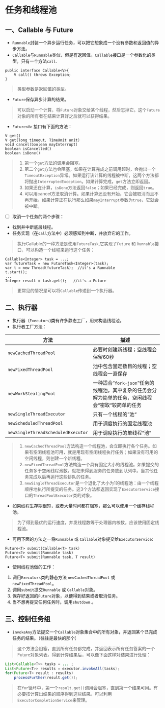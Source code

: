 # 任务和线程池

##  一、Callable 与 Future

- `Runnable`封装一个异步运行任务，可以把它想象成一个没有参数和返回值的异步方法。
- `Callable`与`Runnable`类似，但是有返回值。`Callable`接口是一个参数化的类型，只有一个方法`call`.

```
public interface Callable<V>{
	V call() throws Exception;
}
```

> 类型参数是返回值的类型。

- `Future`保存异步计算的结果。

> 可以启动一个计算，将`Future`对象交给某个线程，然后忘掉它。这个`Future`对象的所有者在结果计算好之后就可以获得结果。

- `Future<V>` 接口有下面的方法：

```
V get()
V get(long timeout, TimeUnit unit)
void cancel(boolean mayInterrupt)
boolean isCancelled()
boolean isDone()
```

> 1. 第一个`get`方法的调用会阻塞。
> 2. 第二个`get`方法也会阻塞，如果在计算完成之前调用超时，会抛出一个`TimeoutException`异常。如果运行该计算的线程被中断，这两个方法都将抛出`InterruptedException`。如果计算完成，`get`方法立即返回。
> 3. 如果还在计算，`isDone`方法返回`false`；如果已经完成，则返回`true`。
> 4. 可以用cancel方法取消计算。如果计算还没有开始，它会被取消而且不再开始。如果计算正在执行那么如果`mayInterrupt`参数为`true`，它就会被中断。

- [ ] 取消一个任务的两个步骤：

- 找到并中断底层线程。
- 任务实现（在`call`方法中）必须感知到中断，并放弃它的工作。

> 执行Callable的一种方法是使用`FutureTask`,它实现了`Future` 和 `Runnable`接口，可以构造一个线程来运行这个任务：

```
Callable<Integer> task = ...;
var futureTask = new FutureTask<Integer>(task);
var t = new Thread(futureTask);  //it's a Runnable
t.start();
...
Integer result = task.get();   //it's a Future
```

> 更常见的情况是可以将`Callable`传递到一个执行器。



## 二、执行器

- 执行器（`Executors`)类有许多静态工厂，用来构造线程池。
- 执行者工厂方法：

| 方法                               | 描述                                                         |
| ---------------------------------- | ------------------------------------------------------------ |
| `newCachedThreadPool`              | 必要时创建新线程；空线程会保留60秒                           |
| `newFixedThreadPool`               | 池中包含固定数目的线程；空线程会一直保存                     |
| `newWorkStealingPool`              | 一种适合“`fork-json`”任务的线程池，其中复杂的任务会分解为简单的任务，空闲线程会“密取“较简单的任务 |
| `newSingleThreadExecutor`          | 只有一个线程的”池“                                           |
| `newScheduledThreadPool`           | 用于调度执行的固定线程池                                     |
| `newSingleThreadScheduledExecutor` | 用于调度执行的单线程“池”                                     |

> 1. `newCachedThreadPool`方法构造一个线程池，会立即执行各个任务。如果有空闲线程池可用，就是用现有空闲线程执行任务；如果没有可用的空闲线程，则创建一个新线程。
> 2. `newFixedThreadPool`方法构造一个具有固定大小的线程池。如果提交的任务多于空闲线程池数，就把未得到服务的任务放到队列中。当其他任务完成以后再运行这些排队的任务。
> 3. `newSingleThreadExecutor`是一个退化了大小为1的线程池：由一个线程顺序地执行所提交的任务。这3个方法都返回实现了`ExecutorService`接口的`ThreadPoolExecutor`类的对象。

- 如果线程生存期很短，或者大量时间都在阻塞，那么可以使用一个缓存线程池。

> 为了得到最优的运行速度，并发线程数等于处理器内核数。应该使用固定线程池。

- 可用下面的方法之一将`Runnable` 或 `Callable`对象提交给`ExecutorService`:

```
Future<T> submit(Callable<T> task)
Future<?> submit(Runnable task)
Future<T> submit(Runnable task, T result)
```

- 使用线程池做的工作：

1. 调用`Executors`类的静态方法 `newCachedThreadPool` 或 `newFixedThreadPool`。
2. 调用`submit`提交`Runnable` 或 `Callable`对象。
3. 保存好返回的`Future`对象，以便得到结果或者取消任务。
4. 当不想再提交任何任务时，调用`shutdown` 。



## 三、控制任务组

- `invokeAny`方法提交一个`Callable`对象集合中的所有对象，并返回某个已完成任务的结果。（往往是最快的那个）

> 这个方法会阻塞，直到所有任务都完成，并返回表示所有任务答案的一个Future对象列表。得到计算结果后，可以像下面这样对结果进行处理：

```java
List<Callable<T>> tasks = ... ;
List<Future<T>> results = executor.invokeAll(tasks);
for(Future<T> result : results)
	processFurther(result.get());
```

> 在`for`循环中，第一个`result.get()`调用会阻塞，直到第一个结果可用。有必要按计算出结果的顺序得到这些结果。可以利用`ExecutorCompletionService`来管理。



